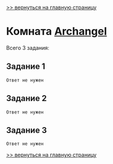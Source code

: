 [>> вернуться на главную страницу](https://github.com/BEPb/tryhackme/blob/master/README.md)

# Комната [Archangel](https://tryhackme.com/r/room/archangel) 

Всего 3 задания:
## Задание 1

```commandline
Ответ не нужен
```

## Задание 2

```commandline
Ответ не нужен
```

## Задание 3

```commandline
Ответ не нужен
```

[>> вернуться на главную страницу](https://github.com/BEPb/tryhackme/blob/master/README.md)